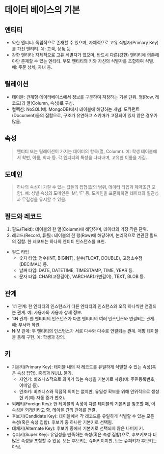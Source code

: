 # 데이터 베이스의 기본

## 엔티티

- 약한 엔티티: 독립적으로 존재할 수 있으며, 자체적으로 고유 식별자(Primary Key)를 가진 엔티티. 예: 고객, 상품 등.
- 강한 엔티티: 자체적으로 고유 식별자가 없으며, 반드시 다른(강한) 엔티티에 의존해야만 존재할 수 있는 엔티티. 부모 엔티티의 키와 자신의 식별자를 조합하여 식별. 예: 주문 상세, 자녀 등.

## 릴레이션

- 테이블: 관계형 데이터베이스에서 정보를 구분하여 저장하는 기본 단위. 행(Row, 레코드)과 열(Column, 속성)로 구성.
- 컬렉션: NoSQL(예: MongoDB)에서 테이블에 해당하는 개념. 도큐먼트(Document)들의 집합으로, 구조가 유연하고 스키마가 고정되어 있지 않은 경우가 많음.

## 속성

> 엔티티 또는 릴레이션이 가지는 데이터의 항목(열, Column). 예: 학생 테이블에서 학번, 이름, 학과 등. 각 엔티티의 특성을 나타내며, 고유한 이름을 가짐.

## 도메인

> 하나의 속성이 가질 수 있는 값들의 집합(값의 범위, 데이터 타입과 제약조건 포함). 예: 성별 속성의 도메인은 'M', 'F' 등. 도메인을 표준화하면 데이터의 일관성과 무결성을 유지할 수 있음.

## 필드와 레코드

1. 필드(Field): 테이블의 한 열(Column)에 해당하며, 데이터의 가장 작은 단위.
2. 레코드(Record, 튜플): 테이블의 한 행(Row)에 해당하며, 논리적으로 연관된 필드의 집합. 한 레코드는 하나의 엔티티 인스턴스를 표현.

- 필드 타입
    - 숫자 타입: 정수(INT, BIGINT), 실수(FLOAT, DOUBLE), 고정소수점(DECIMAL) 등.
    - 날짜 타입: DATE, DATETIME, TIMESTAMP, TIME, YEAR 등.
    - 문자 타입: CHAR(고정길이), VARCHAR(가변길이), TEXT, BLOB 등.

## 관계

- 1:1 관계: 한 엔티티의 인스턴스가 다른 엔티티의 인스턴스와 오직 하나씩만 연결되는 관계. 예: 사용자와 사용자 상세 정보.
- 1:N 관계: 한 엔티티의 인스턴스가 다른 엔티티의 여러 인스턴스와 연결되는 관계. 예: 부서와 직원.
- N:M 관계: 두 엔티티의 인스턴스가 서로 다수와 다수로 연결되는 관계. 매핑 테이블을 통해 구현. 예: 학생과 강의.

## 키

- 기본키(Primary Key): 테이블 내의 각 레코드를 유일하게 식별할 수 있는 속성(혹은 속성 집합). 중복과 NULL 불가.
    - 자연키: 비즈니스적으로 의미가 있는 속성을 기본키로 사용(예: 주민등록번호, 이메일 등).
    - 인조키: 비즈니스와 직접적 의미는 없지만, 유일성 확보를 위해 인위적으로 생성한 키(예: 자동 증가 번호).
- 외래키(Foreign Key): 한 테이블의 속성이 다른 테이블의 기본키를 참조할 때, 이 속성을 외래키라고 함. 테이블 간의 관계를 연결.
- 후보키(Candidate Key): 테이블에서 각 레코드를 유일하게 식별할 수 있는 모든 속성(혹은 속성 집합). 후보키 중 하나만 기본키로 선택됨.
- 대체키(Alternate Key): 후보키 중에서 기본키로 선택되지 않은 나머지 키.
- 슈퍼키(Super Key): 유일성을 만족하는 속성(혹은 속성 집합)으로, 후보키보다 더 많은 속성을 포함할 수 있음. 모든 후보키는 슈퍼키이지만, 모든 슈퍼키가 후보키는 아님.

